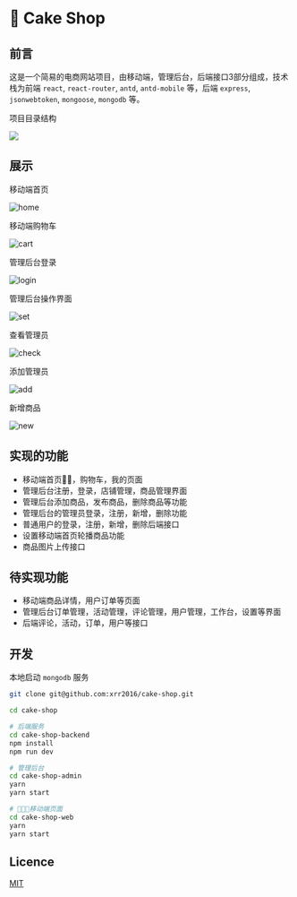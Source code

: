 # 🍰 Cake Shop

## 前言

这是一个简易的电商网站项目，由移动端，管理后台，后端接口3部分组成，技术栈为前端 `react`, `react-router`, `antd`, `antd-mobile` 等，后端 `express`, `jsonwebtoken`, `mongoose`, `mongodb` 等。

项目目录结构

![](./screen-shots/project.png)

## 展示

移动端首页

![home](./screen-shots/home.png)

移动端购物车

![cart](./screen-shots/cart.gif)

管理后台登录

![login](./screen-shots/login.png)

管理后台操作界面

![set](./screen-shots/set.png)

查看管理员

![check](./screen-shots/check_manager.png)

添加管理员

![add](./screen-shots/add_manager.gif)

新增商品

![new](./screen-shots/new_product.png)

## 实现的功能

- 移动端首页，购物车，我的页面
- 管理后台注册，登录，店铺管理，商品管理界面
- 管理后台添加商品，发布商品，删除商品等功能
- 管理后台的管理员登录，注册，新增，删除功能
- 普通用户的登录，注册，新增，删除后端接口
- 设置移动端首页轮播商品功能
- 商品图片上传接口

## 待实现功能

- 移动端商品详情，用户订单等页面
- 管理后台订单管理，活动管理，评论管理，用户管理，工作台，设置等界面
- 后端评论，活动，订单，用户等接口

## 开发

本地启动 `mongodb` 服务

```sh
git clone git@github.com:xrr2016/cake-shop.git

cd cake-shop

# 后端服务
cd cake-shop-backend
npm install
npm run dev

# 管理后台
cd cake-shop-admin
yarn
yarn start

# 移动端页面
cd cake-shop-web
yarn
yarn start
```

## Licence

[MIT](./License)

